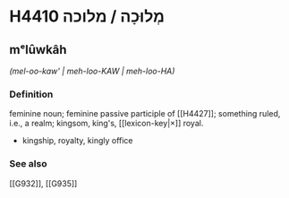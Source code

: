 # H4410 מְלוּכָה / מלוכה

## mᵉlûwkâh

_(mel-oo-kaw' | meh-loo-KAW | meh-loo-HA)_

### Definition

feminine noun; feminine passive participle of [[H4427]]; something ruled, i.e., a realm; kingsom, king's, [[lexicon-key|×]] royal.

- kingship, royalty, kingly office
### See also

[[G932]], [[G935]]

